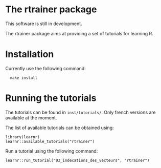# The rtrainer package

This software is still in development. 

The rtrainer package aims at providing a set of tutorials for learning R.

# Installation

Currently use the following command:

	  make install

# Running the tutorials 

The tutorials can be found in `inst/tutorials/`. Only french versions
are available at the moment.

The list of available tutorials can be obtained using:

    library(learnr)
    learnr::available_tutorials("rtrainer")

Run a tutorial using the following command:

    learnr::run_tutorial("03_indexations_des_vecteurs", "rtrainer")